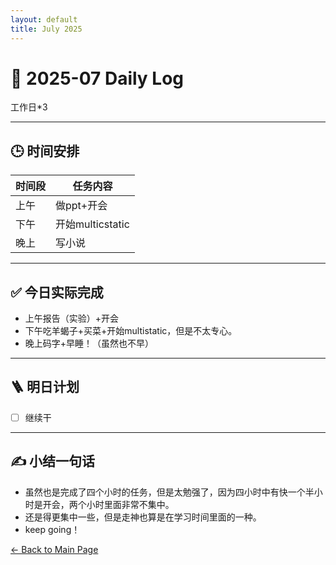 ```yaml
---
layout: default
title: July 2025
---
```


# 📅 2025-07  Daily Log

工作日*3

---
## 🕒 时间安排

| 时间段 | 任务内容 |
|--------|----------| 
| 上午 | 做ppt+开会|
| 下午 | 开始multicstatic| 
| 晚上 | 写小说 |



---

## ✅ 今日实际完成

- 上午报告（实验）+开会
- 下午吃羊蝎子+买菜+开始multistatic，但是不太专心。
- 晚上码字+早睡！（虽然也不早）
---


## 🪜 明日计划
- [ ] 继续干



---

## ✍️ 小结一句话
- 虽然也是完成了四个小时的任务，但是太勉强了，因为四小时中有快一个半小时是开会，两个小时里面非常不集中。
- 还是得更集中一些，但是走神也算是在学习时间里面的一种。
- keep going！


[← Back to Main Page](/index.md)
 

